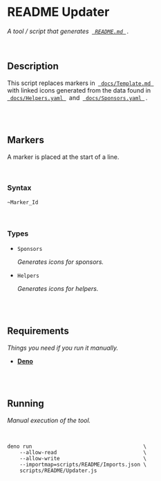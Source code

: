 
# README Updater

*A tool / script that generates  [` README.md `][README] .*

<br>

## Description

This script replaces markers in  [` docs/Template.md `][Template] <br>
with linked icons generated from the data found in <br>
[` docs/Helpers.yaml `][Helpers]  and  [` docs/Sponsors.yaml `][Sponsors] .

<br>
<br>

## Markers

A marker is placed at the start of a line.

<br>

### Syntax

```markdown
~Marker_Id
```

<br>

### Types

-   `Sponsors`

    *Generates icons for sponsors.*

-   `Helpers`

    *Generates icons for helpers.*

<br>
<br>

## Requirements

*Things you need if you run it manually.*

-   **[Deno]**

<br>
<br>

## Running

*Manual execution of the tool.*

<br>

```shell
deno run                                    \
    --allow-read                            \
    --allow-write                           \
    --importmap=scripts/README/Imports.json \
    scripts/README/Updater.js
```

<br>


<!----------------------------------------------------------------------------->

[Sponsors]: ../../docs/Sponsors.yaml
[Template]: ../../docs/Template.md
[Helpers]: ../../docs/Helpers.yaml
[README]: ../../README.md

[Deno]: https://deno.land/